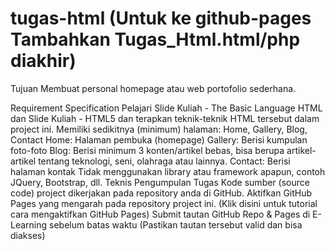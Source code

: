 # tugas-html (Untuk ke github-pages Tambahkan Tugas_Html.html/php diakhir)
Tujuan
Membuat personal homepage atau web portofolio sederhana.

Requirement Specification
Pelajari Slide Kuliah - The Basic Language HTML dan Slide Kuliah - HTML5 dan terapkan teknik-teknik HTML tersebut dalam project ini.
Memiliki sedikitnya (minimum) halaman: Home, Gallery, Blog, Contact
Home: Halaman pembuka (homepage)
Gallery: Berisi kumpulan foto-foto
Blog: Berisi minimum 3 konten/artikel bebas, bisa berupa artikel-artikel tentang teknologi, seni, olahraga atau lainnya. 
Contact: Berisi halaman kontak
Tidak menggunakan library atau framework apapun, contoh JQuery, Bootstrap, dll.
Teknis Pengumpulan Tugas
Kode sumber (source code) project dikerjakan pada repository anda di GitHub.
Aktifkan GitHub Pages yang mengarah pada repository project ini. (Klik disini untuk tutorial cara mengaktifkan GitHub Pages)
Submit tautan GitHub Repo & Pages di E-Learning sebelum batas waktu (Pastikan tautan tersebut valid dan bisa diakses)
